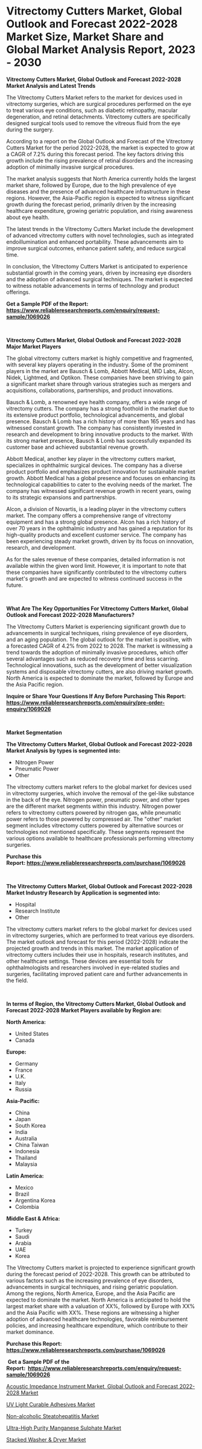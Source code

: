 <p><h1>Vitrectomy Cutters Market, Global Outlook and Forecast 2022-2028 Market Size, Market Share and Global Market Analysis Report, 2023 - 2030</h1></p><p><strong>Vitrectomy Cutters Market, Global Outlook and Forecast 2022-2028 Market Analysis and Latest Trends</strong></p>
<p><p>The Vitrectomy Cutters Market refers to the market for devices used in vitrectomy surgeries, which are surgical procedures performed on the eye to treat various eye conditions, such as diabetic retinopathy, macular degeneration, and retinal detachments. Vitrectomy cutters are specifically designed surgical tools used to remove the vitreous fluid from the eye during the surgery.</p><p>According to a report on the Global Outlook and Forecast of the Vitrectomy Cutters Market for the period 2022-2028, the market is expected to grow at a CAGR of 7.2% during this forecast period. The key factors driving this growth include the rising prevalence of retinal disorders and the increasing adoption of minimally invasive surgical procedures.</p><p>The market analysis suggests that North America currently holds the largest market share, followed by Europe, due to the high prevalence of eye diseases and the presence of advanced healthcare infrastructure in these regions. However, the Asia-Pacific region is expected to witness significant growth during the forecast period, primarily driven by the increasing healthcare expenditure, growing geriatric population, and rising awareness about eye health.</p><p>The latest trends in the Vitrectomy Cutters Market include the development of advanced vitrectomy cutters with novel technologies, such as integrated endoillumination and enhanced portability. These advancements aim to improve surgical outcomes, enhance patient safety, and reduce surgical time.</p><p>In conclusion, the Vitrectomy Cutters Market is anticipated to experience substantial growth in the coming years, driven by increasing eye disorders and the adoption of advanced surgical techniques. The market is expected to witness notable advancements in terms of technology and product offerings.</p></p>
<p><strong>Get a Sample PDF of the Report:&nbsp; <a href="https://www.reliableresearchreports.com/enquiry/request-sample/1069026">https://www.reliableresearchreports.com/enquiry/request-sample/1069026</a></strong></p>
<p>&nbsp;</p>
<p><strong>Vitrectomy Cutters Market, Global Outlook and Forecast 2022-2028 Major Market Players</strong></p>
<p><p>The global vitrectomy cutters market is highly competitive and fragmented, with several key players operating in the industry. Some of the prominent players in the market are Bausch & Lomb, Abbott Medical, MID Labs, Alcon, Nidek, Lightmed, and Optikon. These companies have been striving to gain a significant market share through various strategies such as mergers and acquisitions, collaborations, partnerships, and product innovations.</p><p>Bausch & Lomb, a renowned eye health company, offers a wide range of vitrectomy cutters. The company has a strong foothold in the market due to its extensive product portfolio, technological advancements, and global presence. Bausch & Lomb has a rich history of more than 165 years and has witnessed constant growth. The company has consistently invested in research and development to bring innovative products to the market. With its strong market presence, Bausch & Lomb has successfully expanded its customer base and achieved substantial revenue growth.</p><p>Abbott Medical, another key player in the vitrectomy cutters market, specializes in ophthalmic surgical devices. The company has a diverse product portfolio and emphasizes product innovation for sustainable market growth. Abbott Medical has a global presence and focuses on enhancing its technological capabilities to cater to the evolving needs of the market. The company has witnessed significant revenue growth in recent years, owing to its strategic expansions and partnerships.</p><p>Alcon, a division of Novartis, is a leading player in the vitrectomy cutters market. The company offers a comprehensive range of vitrectomy equipment and has a strong global presence. Alcon has a rich history of over 70 years in the ophthalmic industry and has gained a reputation for its high-quality products and excellent customer service. The company has been experiencing steady market growth, driven by its focus on innovation, research, and development.</p><p>As for the sales revenue of these companies, detailed information is not available within the given word limit. However, it is important to note that these companies have significantly contributed to the vitrectomy cutters market's growth and are expected to witness continued success in the future.</p></p>
<p>&nbsp;</p>
<p><strong>What Are The Key Opportunities For Vitrectomy Cutters Market, Global Outlook and Forecast 2022-2028 Manufacturers?</strong></p>
<p><p>The Vitrectomy Cutters Market is experiencing significant growth due to advancements in surgical techniques, rising prevalence of eye disorders, and an aging population. The global outlook for the market is positive, with a forecasted CAGR of 4.2% from 2022 to 2028. The market is witnessing a trend towards the adoption of minimally invasive procedures, which offer several advantages such as reduced recovery time and less scarring. Technological innovations, such as the development of better visualization systems and disposable vitrectomy cutters, are also driving market growth. North America is expected to dominate the market, followed by Europe and the Asia Pacific region.</p></p>
<p><strong>Inquire or Share Your Questions If Any Before Purchasing This Report: <a href="https://www.reliableresearchreports.com/enquiry/pre-order-enquiry/1069026">https://www.reliableresearchreports.com/enquiry/pre-order-enquiry/1069026</a></strong></p>
<p>&nbsp;</p>
<p><strong>Market Segmentation</strong></p>
<p><strong>The Vitrectomy Cutters Market, Global Outlook and Forecast 2022-2028 Market Analysis by types is segmented into:</strong></p>
<p><ul><li>Nitrogen Power</li><li>Pneumatic Power</li><li>Other</li></ul></p>
<p><p>The vitrectomy cutters market refers to the global market for devices used in vitrectomy surgeries, which involve the removal of the gel-like substance in the back of the eye. Nitrogen power, pneumatic power, and other types are the different market segments within this industry. Nitrogen power refers to vitrectomy cutters powered by nitrogen gas, while pneumatic power refers to those powered by compressed air. The "other" market segment includes vitrectomy cutters powered by alternative sources or technologies not mentioned specifically. These segments represent the various options available to healthcare professionals performing vitrectomy surgeries.</p></p>
<p><strong>Purchase this Report:&nbsp;<a href="https://www.reliableresearchreports.com/purchase/1069026">https://www.reliableresearchreports.com/purchase/1069026</a></strong></p>
<p>&nbsp;</p>
<p><strong>The Vitrectomy Cutters Market, Global Outlook and Forecast 2022-2028 Market Industry Research by Application is segmented into:</strong></p>
<p><ul><li>Hospital</li><li>Research Institute</li><li>Other</li></ul></p>
<p><p>The vitrectomy cutters market refers to the global market for devices used in vitrectomy surgeries, which are performed to treat various eye disorders. The market outlook and forecast for this period (2022-2028) indicate the projected growth and trends in this market. The market application of vitrectomy cutters includes their use in hospitals, research institutes, and other healthcare settings. These devices are essential tools for ophthalmologists and researchers involved in eye-related studies and surgeries, facilitating improved patient care and further advancements in the field.</p></p>
<p>&nbsp;</p>
<p><strong>In terms of Region, the Vitrectomy Cutters Market, Global Outlook and Forecast 2022-2028 Market Players available by Region are:</strong></p>
<p>
    <p> <strong> North America: </strong>
        <ul>
            <li>United States</li>
            <li>Canada</li>
        </ul>
        </p> 
    <p> <strong> Europe: </strong>
        <ul>
            <li>Germany</li>
            <li>France</li>
            <li>U.K.</li>
            <li>Italy</li>
            <li>Russia</li>
        </ul>
        </p> 
    <p> <strong> Asia-Pacific: </strong>
        <ul>
            <li>China</li>
            <li>Japan</li>
            <li>South Korea</li>
            <li>India</li>
            <li>Australia</li>
            <li>China Taiwan</li>
            <li>Indonesia</li>
            <li>Thailand</li>
            <li>Malaysia</li>
        </ul>
        </p> 
    <p> <strong> Latin America: </strong>
        <ul>
            <li>Mexico</li>
            <li>Brazil</li>
            <li>Argentina Korea</li>
            <li>Colombia</li>
        </ul>
        </p> 
    <p> <strong> Middle East & Africa: </strong>
        <ul>
            <li>Turkey</li>
            <li>Saudi</li>
            <li>Arabia</li>
            <li>UAE</li>
            <li>Korea</li>
        </ul>
    </p>
    </p>
<p><p>The Vitrectomy Cutters market is projected to experience significant growth during the forecast period of 2022-2028. This growth can be attributed to various factors such as the increasing prevalence of eye disorders, advancements in surgical techniques, and rising geriatric population. Among the regions, North America, Europe, and the Asia Pacific are expected to dominate the market. North America is anticipated to hold the largest market share with a valuation of XX%, followed by Europe with XX% and the Asia Pacific with XX%. These regions are witnessing a higher adoption of advanced healthcare technologies, favorable reimbursement policies, and increasing healthcare expenditure, which contribute to their market dominance.</p></p>
<p><strong>Purchase this Report: <a href="https://www.reliableresearchreports.com/purchase/1069026">https://www.reliableresearchreports.com/purchase/1069026</a></strong></p>
<p>&nbsp;<strong>Get a Sample PDF of the Report:&nbsp;&nbsp;<a href="https://www.reliableresearchreports.com/enquiry/request-sample/1069026">https://www.reliableresearchreports.com/enquiry/request-sample/1069026</a></strong></p>
<p><strong></strong></p>
<p><p><a href="https://github.com/RichRobinson5/Market-Research-Report-List-1/blob/main/acoustic-impedance-instrument-market-global-outlook-and-forecast-2022-2028-market.md">Acoustic Impedance Instrument Market, Global Outlook and Forecast 2022-2028 Market</a></p><p><a href="https://medium.com/@kaceyrath/uv-light-curable-adhesives-market-size-growth-forecast-2023-2030-1bc26c7f26d8">UV Light Curable Adhesives Market</a></p><p><a href="https://issuu.com/reportprime-2/docs/non-alcoholic-steatohepatitis-market-size-2030.ppt?fr=xKAE9_zU1NQ">Non-alcoholic Steatohepatitis Market</a></p><p><a href="https://www.reportprime.com/ultra-high-purity-manganese-sulphate-r678">Ultra-High Purity Manganese Sulphate Market</a></p><p><a href="https://www.linkedin.com/pulse/stacked-washer-amp-dryer-market-size-2023-2030-global-industrial-dp0pe/">Stacked Washer & Dryer Market</a></p></p>